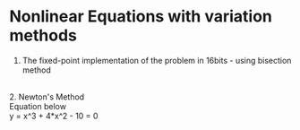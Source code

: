 # Nonlinear Equations with variation methods
1. The fixed-point implementation of the problem in 16bits - using bisection method
<br>
2. Newton's Method
<br>
Equation below
<br>
y = x^3 + 4*x^2 - 10 = 0
<br>
